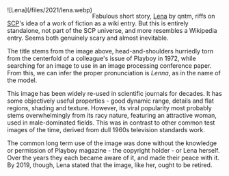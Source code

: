 <!--
.. title: Lena
.. slug: lena
.. date: 2021-05-09 16:25:51 UTC-05:00
.. tags: media,short,science-fiction,free-to-read,fiction
-->

<span style="float: left">
![Lena](/files/2021/lena.webp)
</span>

Fabulous short story, [Lena](https://qntm.org/mmacevedo) by qntm, riffs on
[SCP](http://www.scpwiki.com/)'s idea of a work of fiction as a wiki entry.
But this is entirely standalone, not part of the SCP universe, and more
resembles a Wikipedia entry. Seems both genuinely scary and almost inevitable.

The title stems from the image above, head-and-shoulders hurriedly torn from
the centerfold of a colleague's issue of Playboy in 1972, while searching for
an image to use in an image processing conference paper. From this, we can
infer the proper pronunciation is *Lenna*, as in the name of the model.

This image has been widely re-used in scientific journals for decades. It has
some objectively useful properties - good dynamic range, details and flat
regions, shading and texture. However, its viral popularity most probably stems
overwhelmingly from its racy nature, featuring an attractive woman, used in
male-dominated fields. This was in contrast to other common test images of
the time, derived from dull 1960s television standards work.

The common long term use of the image was done without the knowledge or
permission of Playboy magazine - the copyright holder - or Lena herself. Over
the years they each became aware of it, and made their peace with it. By 2019,
though, Lena stated that the image, like her, ought to be retired.

<br style="clear: left" />

